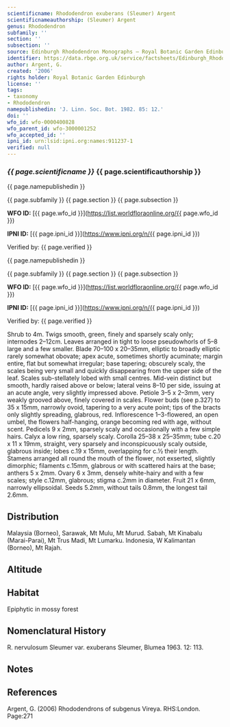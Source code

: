 ```yaml
---
scientificname: Rhododendron exuberans (Sleumer) Argent
scientificnameauthorship: (Sleumer) Argent
genus: Rhododendron
subfamily: ''
section: ''
subsection: ''
source: Edinburgh Rhododendron Monographs – Royal Botanic Garden Edinburgh
identifier: https://data.rbge.org.uk/service/factsheets/Edinburgh_Rhododendron_Monographs.xhtml
author: Argent, G.
created: '2006'
rights holder: Royal Botanic Garden Edinburgh
license: ''
tags:
- taxonomy
- Rhododendron
namepublishedin: 'J. Linn. Soc. Bot. 1982. 85: 12.'
doi: ''
wfo_id: wfo-0000400828
wfo_parent_id: wfo-3000001252
wfo_accepted_id: ''
ipni_id: urn:lsid:ipni.org:names:911237-1
verified: null
---
```

### _{{ page.scientificname }}_ {{ page.scientificauthorship }}
 {{ page.namepublishedin }}

{{ page.subfamily }} {{ page.section }} {{ page.subsection }}

**WFO ID:** [{{ page.wfo_id }}](https://list.worldfloraonline.org/{{ page.wfo_id }})

**IPNI ID:** [{{ page.ipni_id }}](https://www.ipni.org/n/{{ page.ipni_id }})

Verified by: {{ page.verified }}

 {{ page.namepublishedin }}

{{ page.subfamily }} {{ page.section }} {{ page.subsection }}

**WFO ID:** [{{ page.wfo_id }}](https://list.worldfloraonline.org/{{ page.wfo_id }})

**IPNI ID:** [{{ page.ipni_id }}](https://www.ipni.org/n/{{ page.ipni_id }})

Verified by: {{ page.verified }}



Shrub to 4m. Twigs smooth, green, finely and sparsely scaly only; internodes 2–12cm. Leaves arranged in tight to loose pseudowhorls of 5–8 large and a few smaller. Blade 70–100 x 20–35mm, elliptic to broadly elliptic rarely somewhat obovate; apex acute, sometimes shortly acuminate; margin entire, flat but somewhat irregular; base tapering; obscurely scaly, the scales being very small and quickly disappearing from the upper side of the leaf. Scales sub-stellately lobed with small centres. Mid-vein distinct but smooth, hardly raised above or below; lateral veins 8–10 per side, issuing at an acute angle, very slightly impressed above. Petiole 3–5 x 2–3mm, very weakly grooved above, finely covered in scales. Flower buds (see p.327) to 35 x 15mm, narrowly ovoid, tapering to a very acute point; tips of the bracts only slightly spreading, glabrous, red. Inflorescence 1–3-flowered, an open umbel, the flowers half-hanging, orange becoming red with age, without scent. Pedicels 9 x 2mm, sparsely scaly and occasionally with a few simple hairs. Calyx a low ring, sparsely scaly. Corolla 25–38 x 25–35mm; tube c.20 x 11 x 19mm, straight, very sparsely and inconspicuously scaly outside, glabrous inside; lobes c.19 x 15mm, overlapping for c.½ their length. Stamens arranged all round the mouth of the flower, not exserted, slightly dimorphic; filaments c.15mm, glabrous or with scattered hairs at the base; anthers 5 x 2mm. Ovary 6 x 3mm, densely white-hairy and with a few scales; style c.12mm, glabrous; stigma c.2mm in diameter. Fruit 21 x 6mm, narrowly ellipsoidal. Seeds 5.2mm, without tails 0.8mm, the longest tail 2.6mm.

## Distribution
Malaysia (Borneo), Sarawak, Mt Mulu, Mt Murud. Sabah, Mt Kinabalu (Marai-Parai), Mt Trus Madi, Mt Lumarku. Indonesia, W Kalimantan (Borneo), Mt Rajah.

## Altitude


## Habitat
Epiphytic in mossy forest

## Nomenclatural History
R. nervulosum Sleumer var. exuberans Sleumer, Blumea 1963. 12: 113.
                       
## Notes


## References

Argent, G. (2006) Rhododendrons of subgenus Vireya. RHS:London. Page:271

